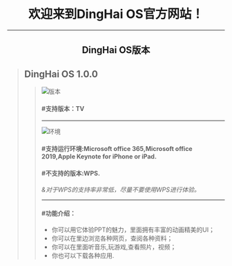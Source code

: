 # <center>欢迎来到DingHai OS官方网站！</center>

-------------------------------------

## <center>DingHai OS版本</center>

> ## DingHai OS 1.0.0
>
> > ![版本](dinghaios.github.io/支持版本图标.jpg)
> > #### **#支持版本**：TV
> >
> > --------------------------------------
> >
> > ![环境](dinghaios.github.io/运行环境图标.jpg)
> > #### **#支持运行环境**:Microsoft office 365,Microsoft office 2019,Apple Keynote for iPhone or iPad.
> >
> > #### **#不支持的版本**:WPS.
> >
> > *&对于WPS的支持率非常低，尽量不要使用WPS进行体验。*
> >
> > ----------------------------------------
> >
> > #### **#功能介绍**：
> >
> > * 你可以用它体验PPT的魅力，里面拥有丰富的动画精美的UI；
> > * 你可以在里边浏览各种网页，查阅各种资料；
> > * 你可以在里面听音乐,玩游戏,查看照片，视频；
> > * 你也可以下载各种应用.


